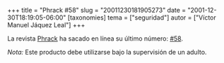 +++
title = "Phrack #58"
slug = "20011230181905273"
date = "2001-12-30T18:19:05-06:00"
[taxonomies]
tema = ["seguridad"]
autor = ["Víctor Manuel Jáquez Leal"]
+++

La revista [Phrack](http://www.phrack.org) ha sacado en línea su último
número: [#58](http://www.phrack.org/show.php?p=58).

*Nota:* Este producto debe utilizarse bajo la supervisión de un adulto.
